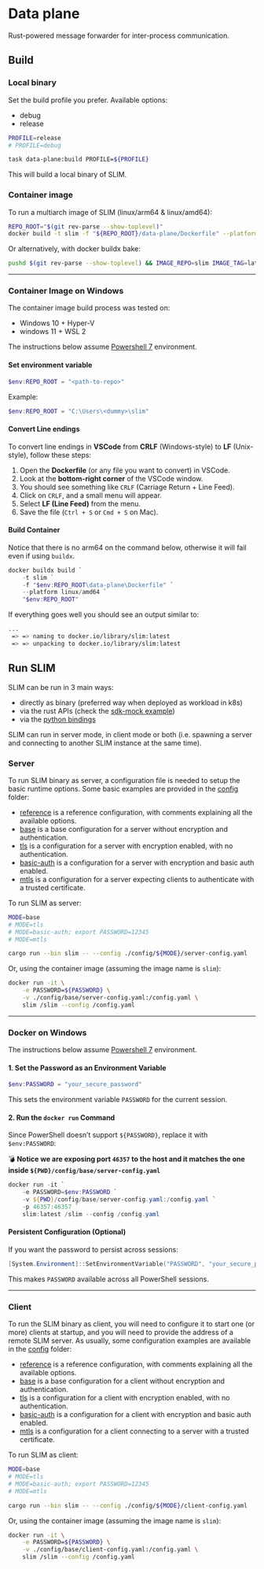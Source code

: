 # Data plane

Rust-powered message forwarder for inter-process communication.

## Build

### Local binary

Set the build profile you prefer. Available options:

- debug
- release

```bash
PROFILE=release
# PROFILE=debug

task data-plane:build PROFILE=${PROFILE}
```

This will build a local binary of SLIM.

### Container image

To run a multiarch image of SLIM (linux/arm64 & linux/amd64):

```bash
REPO_ROOT="$(git rev-parse --show-toplevel)"
docker build -t slim -f "${REPO_ROOT}/data-plane/Dockerfile" --platform linux/amd64,linux/arm64 "${REPO_ROOT}"
```

Or alternatively, with docker buildx bake:

```bash
pushd $(git rev-parse --show-toplevel) && IMAGE_REPO=slim IMAGE_TAG=latest docker buildx bake slim && popd
```

---

### Container Image on Windows

The container image build process was tested on:

- Windows 10 + Hyper-V
- windows 11 + WSL 2

The instructions below assume [Powershell 7](<https://learn.microsoft.com/en-us/powershell/scripting/install/installing-powershell-on-windows?view=powershell-7.5>) environment.

#### Set environment variable

```Powershell
$env:REPO_ROOT = "<path-to-repo>"
```

Example:

```Powershell
$env:REPO_ROOT = "C:\Users\<dummy>\slim"
```

#### Convert Line endings

To convert line endings in **VSCode** from **CRLF** (Windows-style) to **LF** (Unix-style), follow these steps:

1. Open the **Dockerfile** (or any file you want to convert) in VSCode.
2. Look at the **bottom-right corner** of the VSCode window.
3. You should see something like `CRLF` (Carriage Return + Line Feed).
4. Click on `CRLF`, and a small menu will appear.
5. Select **LF (Line Feed)** from the menu.
6. Save the file (`Ctrl + S` or `Cmd + S` on Mac).

#### Build Container

Notice that there is no arm64 on the command below, otherwise it will fail even if using `buildx`.

```Powershell
docker buildx build `
    -t slim `
    -f "$env:REPO_ROOT\data-plane\Dockerfile" `
    --platform linux/amd64 `
    "$env:REPO_ROOT"
```

If everything goes well you should see an output similar to:

```bash
...
 => => naming to docker.io/library/slim:latest                                                             0.0s
 => => unpacking to docker.io/library/slim:latest
 ```

## Run SLIM

SLIM can be run in 3 main ways:

- directly as binary (preferred way when deployed as workload in k8s)
- via the rust APIs (check the [sdk-mock example](./examples/src/sdk-mock))
- via the [python bindings](./python/bindings)

SLIM can run in server mode, in client mode or both (i.e. spawning a
server and connecting to another SLIM instance at the same time).

### Server

To run SLIM binary as server, a configuration file is needed to setup the
basic runtime options. Some basic examples are provided in the
[config](./config/) folder:

- [reference](./config/reference/config.yaml) is a reference configuration, with
  comments explaining all the available options.
- [base](./config/base/server-config.yaml) is a base configuration for a server
  without encryption and authentication.
- [tls](./config/tls/server-config.yaml) is a configuration for a server with
  encryption enabled, with no authentication.
- [basic-auth](./config/basic-auth/server-config.yaml) is a configuration for a
  server with encryption and basic auth enabled.
- [mtls](./config/mtls/server-config.yaml) is a configuration for a server
  expecting clients to authenticate with a trusted certificate.

To run SLIM as server:

```bash
MODE=base
# MODE=tls
# MODE=basic-auth; export PASSWORD=12345
# MODE=mtls

cargo run --bin slim -- --config ./config/${MODE}/server-config.yaml
```

Or, using the container image (assuming the image name is
`slim`):

```bash
docker run -it \
    -e PASSWORD=${PASSWORD} \
    -v ./config/base/server-config.yaml:/config.yaml \
    slim /slim --config /config.yaml
```

---

### Docker on Windows

The instructions below assume [Powershell 7](<https://learn.microsoft.com/en-us/powershell/scripting/install/installing-powershell-on-windows?view=powershell-7.5>) environment.

#### **1. Set the Password as an Environment Variable**

```powershell
$env:PASSWORD = "your_secure_password"
```

This sets the environment variable `PASSWORD` for the current session.

#### **2. Run the `docker run` Command**

Since PowerShell doesn’t support `${PASSWORD}`, replace it with `$env:PASSWORD`:

:bomb: **Notice we are exposing port `46357` to the host and it matches the one inside `${PWD}/config/base/server-config.yaml`**

```powershell
docker run -it `
    -e PASSWORD=$env:PASSWORD `
    -v ${PWD}/config/base/server-config.yaml:/config.yaml `
    -p 46357:46357 `
    slim:latest /slim --config /config.yaml
```

#### **Persistent Configuration (Optional)**

If you want the password to persist across sessions:

```powershell
[System.Environment]::SetEnvironmentVariable("PASSWORD", "your_secure_password", "User")
```

This makes `PASSWORD` available across all PowerShell sessions.

---

### Client

To run the SLIM binary as client, you will need to configure it to start one
(or more) clients at startup, and you will need to provide the address of a
remote SLIM server. As usually, some configuration examples are available in
the [config](./config/) folder:

- [reference](./config/reference/config.yaml) is a reference configuration, with
  comments explaining all the available options.
- [base](./config/base/client-config.yaml) is a base configuration for a client
  without encryption and authentication.
- [tls](./config/tls/client-config.yaml) is a configuration for a client with
  encryption enabled, with no authentication.
- [basic-auth](./config/basic-auth/client-config.yaml) is a configuration for a
  client with encryption and basic auth enabled.
- [mtls](./config/mtls/client-config.yaml) is a configuration for a client
  connecting to a server with a trusted certificate.

To run SLIM as client:

```bash
MODE=base
# MODE=tls
# MODE=basic-auth; export PASSWORD=12345
# MODE=mtls

cargo run --bin slim -- --config ./config/${MODE}/client-config.yaml
```

Or, using the container image (assuming the image name is
`slim`):

```bash
docker run -it \
    -e PASSWORD=${PASSWORD} \
    -v ./config/base/client-config.yaml:/config.yaml \
    slim /slim --config /config.yaml
```
